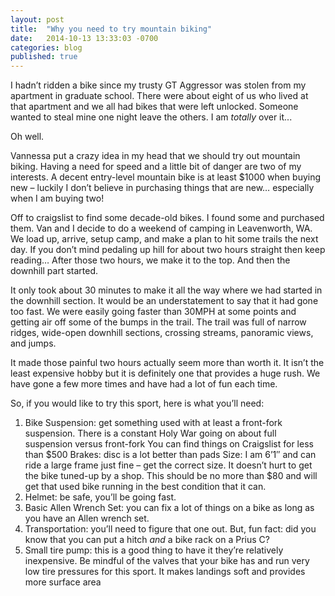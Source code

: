 ```yaml
---
layout: post
title:  "Why you need to try mountain biking"
date:   2014-10-13 13:33:03 -0700
categories: blog
published: true
---
```

I hadn’t ridden a bike since my trusty GT Aggressor was stolen from my apartment in graduate school. There were about eight of us who lived at that apartment and we all had bikes that were left unlocked. Someone wanted to steal mine one night leave the others. I am _totally_ over it...

Oh well.

Vannessa put a crazy idea in my head that we should try out mountain biking. Having a need for speed and a little bit of danger are two of my interests. A decent entry-level mountain bike is at least $1000 when buying new – luckily I don’t believe in purchasing things that are new… especially when I am buying two!

Off to craigslist to find some decade-old bikes. I found some and purchased them.
Van and I decide to do a weekend of camping in Leavenworth, WA. We load up, arrive, setup camp, and make a plan to hit some trails the next day.
If you don’t mind pedaling up hill for about two hours straight then keep reading… After those two hours, we make it to the top. And then the downhill part started.

It only took about 30 minutes to make it all the way where we had started in the downhill section. It would be an understatement to say that it had gone too fast. We were easily going faster than 30MPH at some points and getting air off some of the bumps in the trail. The trail was full of narrow ridges, wide-open downhill sections, crossing streams, panoramic views, and jumps.

It made those painful two hours actually seem more than worth it. It isn’t the least expensive hobby but it is definitely one that provides a huge rush. We have gone a few more times and have had a lot of fun each time.

So, if you would like to try this sport, here is what you’ll need:

1. Bike
Suspension: get something used with at least a front-fork suspension. There is a constant Holy War going on about full suspension versus front-fork
You can find things on Craigslist for less than $500
Brakes: disc is a lot better than pads
Size: I am 6’1″ and can ride a large frame just fine – get the correct size.
It doesn’t hurt to get the bike tuned-up by a shop. This should be no more than $80 and will get that used bike running in the best condition that it can.
2. Helmet: be safe, you’ll be going fast.
3. Basic Allen Wrench Set: you can fix a lot of things on a bike as long as you have an Allen wrench set.
4. Transportation: you’ll need to figure that one out. But, fun fact: did you know that you can put a hitch  _and_ a bike rack on a Prius C?
5. Small tire pump: this is a good thing to have it they’re relatively inexpensive. Be mindful of the valves that your bike has and run very low tire pressures for this sport. It makes landings soft and provides more surface area